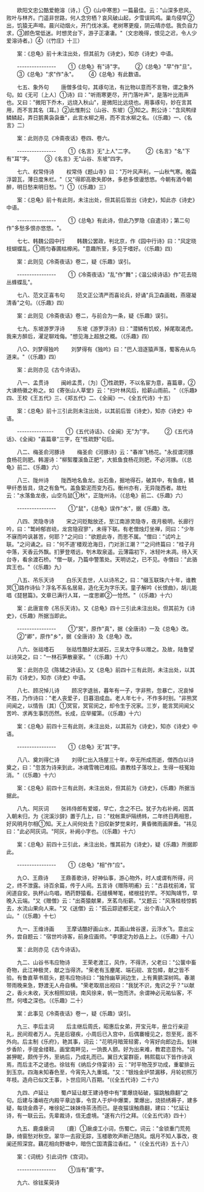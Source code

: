 <!-- { "loadSidebar": true } -->
　　欧阳文忠公酷爱鲍溶〔诗，〕①《山中寒思》一篇最佳。云："山深多悲风，败叶与林齐。门遥非世路，何人念穷栖？哀风破山起，夕雪误鸣鸡。巢鸟侵早②出，饥猿无声啼。晨兴动烟火，开门伐冰溪。老树寒更瘦，阴云晴亦低。我负自力求，③颜色常低迷。时想灵台下，游子正凄凄。"〔文忠晚得，恨见之迟，令人少爱溶诗者。〕④（《竹庄》十三） 

　　案：《总龟》前十未注出处，但其前为《诗史》，知亦《诗史》中语。 

　　---------------- 
　　①《总龟》有"诗"字。 
　　②《总龟》"早"作"旦"。 
　　③《总龟》"求"作"永"。 
　　④《总龟》有此数语。 

　　七五、象外句 
　　唐僧多佳句，其琢句法，有比物以意而不言物，谓之象外句。如《无可〔上人〕①诗》曰："听雨寒更尽，开门落叶声"，是落叶比雨声也。又曰："微阳下乔木，远烧入秋山"，是微阳比远烧也。用事琢句，妙在言其用，而不言其名〔耳。〕②此惟荆公〔山谷、东坡〕③知之。荆公诗："含风鸭绿鳞鳞起，弄日鹅黄袅袅垂"，此言水柳之用，而不言水柳之名。（《乐趣》一、《名言》二） 

　　案：此则亦见《冷斋夜话》卷四、卷六。 

　　---------------- 
　　①《名言》无"上人"二字。 
　　②《名言》"名"下有"耳"字。 
　　③《名言》无"山谷、东坡"四字。 

　　七六、权常侍诗 
　　权常侍《题山寺》曰："万叶风声利，一山秋气寒。晚霜浮碧瓦，薄日度朱栏。"〔又"得即高歌失即休，多悲多恨谩悠悠。今朝有酒今朝醉，明日愁来明日愁。"〕①（《乐趣》三） 

　　案：《总龟》前十有此则，未注出处，但其前后皆出《诗史》，知此亦《诗史》中语。 

　　---------------- 
　　①《总龟》有此诗，但此乃罗隐《自遣诗》；第二句作"多愁多恨亦悠悠。"。 

　　七七、韩魏公园中行 
　　韩魏公罢政，判北京，作《园中行诗》曰："风定晓枝蝴蝶乱，①雨匀春圃枯槔闲。"意趣所至，多见于嗜好。（《乐趣》四） 

　　案：此则见《冷斋夜话》卷二，疑《乐趣》误引。 

　　---------------- 
　　①《冷斋夜话》"乱"作"舞"；《温公续诗话》作"花去晓丛蜂蝶乱"。 

　　七八、范文正喜韦句 
　　范文正公清严而喜论兵，好诵"兵卫森画戟，燕寝凝清香"之句。（《乐趣》四） 

　　案：此则见《冷斋夜话》卷二，与前合为一条，疑《乐趣》误引。 

　　七九、东坡游罗浮诗 
　　东坡《游罗浮诗》曰："潜鳞有饥蛟，掉尾取渴虎。我来方醉后，濯足聊戏侮。"想见海上超放之概。（《乐趣》四） 

　　八○、刘梦得独吟 
　　刘梦得有《独吟》曰："巴人泪逐猿声落，蜀客舟从鸟道来。"（《乐趣》四） 

　　案：此则亦见《古今诗话》。 

　　八一、孟贯诗 
　　闽岭孟贯，〔为〕①性疏野，不以名宦为意，喜篇章，②大谏杨徽之称之。如《寄张山人草堂》云："扫叶林风后，拾薪山雨前。"（《乐趣》四、王校《王五代》三、《郑五代》二、《全闽》一、《全五代诗》十五） 

　　案：《总龟》前十三引此则未注出处，以其前后皆《诗史》，知亦《诗史》中语。 

　　--------------- 
　　①《五代诗话》、《全闽》无"为"字。 
　　②《五代诗话》、《全闽》"喜篇章"三字，在"性疏野"句后。 

　　八二、梅圣俞河豚诗 
　　梅圣俞《河豚诗》云："春岸飞杨花。"永叔谓河豚食杨花则肥。韩渥诗："柳絮覆溪鱼正肥"，大抵鱼食杨花则肥，不必河豚。（《总龟》前二、《乐趣》六） 

　　八三、陇州诗 
　　陇西地名鱼龙。出石鱼，掘地得石，破其中，有鱼痕，鳞甲纤悉皆具，烧之有鱼气。盖鱼絷泥而变为石。衡州亦有，无异陇西者。故杜云："水落鱼龙夜，山空鸟鼠①秋"，正陇州诗。（《总龟》前二、《乐趣》六） 

　　---------------- 
　　①"鼠"，《总龟》误作"水"，据《乐趣》改。 

　　八四、灵隐寺诗 
　　宋之问贬黜放还，至江南游灵隐寺，夜月极明，长廊行吟，曰："鹫岭郁岧峣，龙宫隐寂寥"，未得下联。有老僧烛灯坐禅，同曰："少年不寐而吟讽甚苦，何耶？"之问曰："欲题此寺，而思不属。"僧曰："试吟上联。"之问诵之。曰："何不道'楼观沧海日，门对浙江潮？'"之问终篇曰："桂子月中落，天香云外飘。扪萝登塔远，刳木取泉遥。云薄霜初下，冰轻叶未凋。待入天台寺，看余渡石桥。"僧一联，乃篇中警策处。天明访之，已不见。寺僧曰："此骆宾王也。"（《乐趣》九） 

　　八五、吊乐天诗 
　　白乐天去世，人以诗吊之，曰："缀玉联珠六十年，谁教冥①路作诗仙？浮名不系名居易，造化无为字乐天。童子解吟《长恨曲》，胡儿能唱《琵琶篇》。文章已满行人耳，一度思卿②一怆然。"（《乐趣》十六） 

　　案：此唐宣帝《吊乐天诗》。又《总龟》四十三引此未注出处。但其前为《诗史》，《乐趣》所据当即此。 

　　---------------- 
　　①"冥"，原作"真"，据《全唐诗》一及《总龟》改。 
　　②"卿"，原作"乡"，据《全唐诗》及《总龟》改。 

　　八六、张祜嗜石 
　　张祜性酷好太湖石，三吴太守多以赠之。及故，陆鲁望以诗哭之，曰："一林石笋散豪家。"（《乐趣》十六） 

　　案：此则亦见《陈辅之诗话》。又《总龟》前四十三有此则，未注出处，以其前为《诗史》，知亦《诗史》中语。 

　　八七、顾况悼儿诗 
　　顾况字退翁，暮年有一子，字非熊，忽暴亡，况哀悼不胜，乃作诗曰："老人丧爱子，日暮泪成血。老人年七十，不作多时别。"非熊冥间闻之，以情告〔其〕①冥官，冥官闵之，却令生于况家。三岁，能言冥间闻父苦吟、求再生事历历然。长成，应举擢第。（《乐趣》十六） 

　　案：《总龟》前四十三有此则，未注出处，以其前为《诗史》，知亦《诗史》中语。 

　　---------------- 
　　①《总龟》无"其"字。 

　　八八、奠刘得仁诗 
　　刘得仁出入场屋三十年，卒无所成而逝，僧西白以诗奠之，曰："忽苦为诗来到此，冰魂雪魄已难招。直教桂子落坟上，生得一枝冤始消。"（《乐趣》十六） 

　　案：《总龟》前四十三有此则，未注出处，但其前为《诗史》，《乐趣》所据当据此。 

　　八九、阿灰词 
　　张祎侍郎有爱姬，早亡，念之不已。犹子为右补阙，因其入朝未归，为《浣溪沙辞》置于几上，曰："枕帐熏炉隔绣帏，二年终日两相思，好风明月尔相①知。天上人间何处去？旧叹新梦觉来时，黄昏微雨画屏垂。"祎见曰："此必阿灰词。"阿灰，补阙小字也。（《乐趣》十六） 

　　案：《总龟》前四十三引此，未注出处，惟其前为《诗史》，疑《乐趣》所据即此。 

　　---------------- 
　　①《总龟》"相"作"应"。 

　　九○、王鼎诗 
　　王鼎善歌诗，好神仙事，游心物外，时人或谓有所得，问之，终不泄露。诗百余篇，传于人间。五言诗《赠陈明甫》云："古县枕前滩，官闲道自安。执杯山鸟唱，晒药野猿看。石缝横琴笔，槎根挂钓竿。不知陶靖节，早晚入云端。"又《赠僧》云："出斋猿献果，烹茗鸟衔薪。"又题云："风落桂枝惊鹤去，水流山果向人来。"又《送僧》云："孤云踪迹都无定，出个青山入个山。"（《乐趣》十七） 

　　九一、王维诗画 
　　王摩诘酷好画山水，其画山耸谷邃，云浮水飞，意出尘外，尝自题云："宿世吟诗客，前身应画师。"李璟定为妙品上上。（《乐趣》十八） 

　　案：此则亦见《古今诗话》。 

　　九二、山谷书韦应物诗 
　　王荣老渡江，风作，不得济，父老曰："公箧中畜奇物，此江神极灵，献之当得济。"荣老有玉麈尾、端石砚、宣包幛，献之皆不验。有鲁直草书扇头，题韦应物诗曰："独怜幽草涧边生，上有黄鹂深树鸣。春潮带雨晚来急，野渡无人舟自横。"荣老取扇出视曰："我犹不识，鬼识之乎？"以献之，香火未收，天水相照如镜，南风徐来，帆一饱而济。余谓神必元祐仙客，不然，何嗜之深也。（《乐趣》二十） 

　　案：此事见《冷斋夜话》卷一，疑《乐趣》误引。 

　　九三、李后主词 
　　后主继后周氏，昭惠后女弟，开宝元年，册立行亲迎礼，民间观者万人。先是后寝疾，小周后已入宫中，后偶褰幔见之，怨至死，面不外向。后主制《乐府》，艳其事，词云："花明月暗笼轻雾，今宵好向郎边去。刬袜步香阶，手提金缕鞋。画堂南畔见，一饷畏人颤。好为出来难，教君恣意怜。"词甚狎眤，颇传于外，至纳后，乃成礼而已。翼日大宴群臣，韩熙载以下皆作诗讽焉，而后主不之谴也。徐铉有《纳后夕侍宴诗》云："时平物茂岁功成，重翟排云到玉京。四海未知春色至，今宵先入九重城。"又："银烛金炉禁漏移，月轮初照万年枝。造舟已似文王事，卜世应同八百期。"(《全五代诗》二十六) 

　　九四、卢延让 
　　蜀卢延让献王建诗卷中有"栗爆烧毡破，猫跳触鼎翻"之句。后建与潘峭在内殿平章边事，令宫人于炉中爆栗，栗爆出，烧损绣褥子，建多疑，每烧金鼎子，唯徐妃二妹妹侍茶汤而已。是夜猫误触鼎翻，建曰："忆延让诗，有一联云云。先辈裁诗，信无虚境。"遂有六行之拜。（《全五代诗》四十） 

　　九五、鹿虔扆词 
　　〔鹿〕①扆虔工小词，伤蜀亡。词云："金锁重门荒苑静，绮窗愁对秋空。翠华一去寂无踪，玉楼歌吹声断己随风。烟月不知人事改，夜阑还照深宫。藕花相向野塘中，暗伤亡国清露泣香红。"（《全五代诗》五十八） 

　　案：《词统》引此词作《宫词》。 

　　---------------- 
　　①当有"鹿"字。 

　　九六、徐铉茱萸诗 
